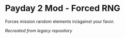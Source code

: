 # Payday 2 Mod - Forced RNG

Forces mission random elements in/against your favor.

*Recreated from legacy repository*
